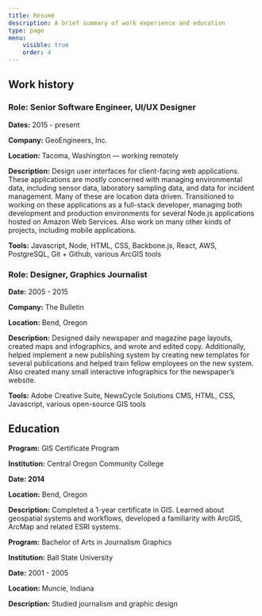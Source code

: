 ```yaml
---
title: Résumé
description: A brief summary of work experience and education
type: page
menu: 
    visible: true
    order: 4
---
```


## Work history

### Role: Senior Software Engineer, UI/UX Designer

**Dates:** 2015 - present

**Company:** GeoEngineers, Inc.

**Location:** Tacoma, Washington — working remotely

**Description:** Design user interfaces for client-facing web applications. These applications are mostly concerned with managing environmental data, including sensor data, laboratory sampling data, and data for incident management. Many of these are location data driven. Transitioned to working on these applications as a full-stack developer, managing both development and production environments for several Node.js applications hosted on Amazon Web Services. Also work on many other kinds of projects, including mobile applications.

**Tools:** Javascript, Node, HTML, CSS, Backbone.js, React, AWS, PostgreSQL, Git + Github, various ArcGIS tools

### Role: Designer, Graphics Journalist

**Date:** 2005 - 2015

**Company:** The Bulletin

**Location:** Bend, Oregon

**Description:** Designed daily newspaper and magazine page layouts, created maps and infographics, and wrote and edited copy. Additionally, helped implement a new publishing system by creating new templates for several publications and helped train fellow employees on the new system. Also created many small interactive infographics for the newspaper’s website.

**Tools:** Adobe Creative Suite, NewsCycle Solutions CMS, HTML, CSS, Javascript, various open-source GIS tools

## Education

**Program:** GIS Certificate Program

**Institution:** Central Oregon Community College

**Date: 2014**

**Location:** Bend, Oregon

**Description:** Completed a 1-year certificate in GIS. Learned about geospatial systems and workflows, developed a familiarity with ArcGIS, ArcMap and related ESRI systems.

**Program:** Bachelor of Arts in Journalism Graphics

**Institution:** Ball State University

**Date:** 2001 - 2005

**Location:** Muncie, Indiana

**Description:** Studied journalism and graphic design